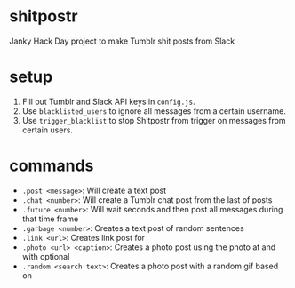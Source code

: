 # shitpostr
Janky Hack Day project to make Tumblr shit posts from Slack

# setup
1. Fill out Tumblr and Slack API keys in `config.js`.
2. Use `blacklisted_users` to ignore all messages from a certain username.
3. Use `trigger_blacklist` to stop Shitpostr from trigger on messages from certain users.

# commands
* `.post <message>`: Will create a text post
* `.chat <number>`: Will create a Tumblr chat post from the last <number> of posts
* `.future <number>`: Will wait <number> seconds and then post all messages during that time frame
* `.garbage <number>`: Creates a text post of <number> random sentences
* `.link <url>`: Creates link post for <ur>
* `.photo <url> <caption>`: Creates a photo post using the photo at <url> and with optional <caption>
* `.random <search text>`: Creates a photo post with a random gif based on <search text>
